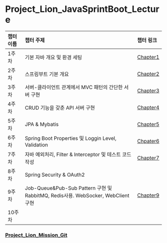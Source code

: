 # Project_Lion_JavaSprintBoot_Lecture

| 챕터 이름 | 챕터 주제 | 챕터 링크|
| :--- | :--- | :--- |
| 1주차 | 기본 자바 개요 및 환경 세팅 | [Chapter1](https://github.com/Kal-MH/Project_Lion_JavaSpringBoot_Lecture/tree/master/Chapter1) |
| 2주차 | 스프링부트 기본 개요 | [Chapter2](https://github.com/Kal-MH/Project_Lion_JavaSpringBoot_Lecture/tree/master/Chapter2) |
| 3주차 | 서버-클라이언트 관계에서 MVC 패턴의 간단한 서버 구현 | [Chapter3](https://github.com/Kal-MH/Project_Lion_JavaSpringBoot_Lecture/tree/master/Chapter3) |
| 4주차 | CRUD 기능을 갖춘 API 서버 구현 | [Chapter4](https://github.com/Kal-MH/Project_Lion_JavaSpringBoot_Lecture/tree/master/Chapter4) |
| 5주차 | JPA & Mybatis | [Chapter5](https://github.com/Kal-MH/Project_Lion_JavaSpringBoot_Lecture/tree/master/Chapter5) |
| 6주차 | Spring Boot Properties 및 Loggin Level, Validation | [Chpater6](https://github.com/Kal-MH/Project_Lion_JavaSpringBoot_Lecture/tree/master/Chapter6) |
| 7주차 | 자바 예외처리, Filter & Interceptor 및 테스트 코드 작성 | [Chapter7](https://github.com/Kal-MH/Project_Lion_JavaSpringBoot_Lecture/tree/master/Chapter7) |
| 8주차 | Spring Security & OAuth2 | |
| 9주차 | Job-Queue&Pub-Sub Pattern 구현 및 RabbitMQ, Redis사용. WebSocker, WebClient 구현 | [Chapter9](https://github.com/Kal-MH/Project_Lion_JavaSpringBoot_Lecture/tree/master/Chapter9) |
| 10주차 | | |

### [Project_Lion_Mission_Git](https://github.com/Kal-MH/Spring_Boot_Mission)
